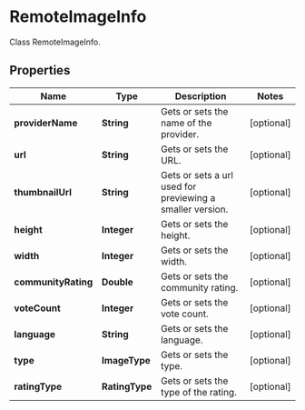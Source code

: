 

# RemoteImageInfo

Class RemoteImageInfo.

## Properties

| Name | Type | Description | Notes |
|------------ | ------------- | ------------- | -------------|
|**providerName** | **String** | Gets or sets the name of the provider. |  [optional] |
|**url** | **String** | Gets or sets the URL. |  [optional] |
|**thumbnailUrl** | **String** | Gets or sets a url used for previewing a smaller version. |  [optional] |
|**height** | **Integer** | Gets or sets the height. |  [optional] |
|**width** | **Integer** | Gets or sets the width. |  [optional] |
|**communityRating** | **Double** | Gets or sets the community rating. |  [optional] |
|**voteCount** | **Integer** | Gets or sets the vote count. |  [optional] |
|**language** | **String** | Gets or sets the language. |  [optional] |
|**type** | **ImageType** | Gets or sets the type. |  [optional] |
|**ratingType** | **RatingType** | Gets or sets the type of the rating. |  [optional] |



